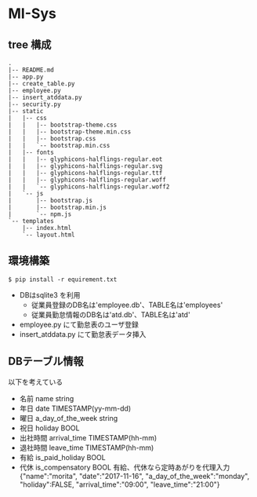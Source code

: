 # MI-Sys
## tree 構成
```
.
|-- README.md
|-- app.py
|-- create_table.py
|-- employee.py
|-- insert_atddata.py
|-- security.py
|-- static
|   |-- css
|   |   |-- bootstrap-theme.css
|   |   |-- bootstrap-theme.min.css
|   |   |-- bootstrap.css
|   |   `-- bootstrap.min.css
|   |-- fonts
|   |   |-- glyphicons-halflings-regular.eot
|   |   |-- glyphicons-halflings-regular.svg
|   |   |-- glyphicons-halflings-regular.ttf
|   |   |-- glyphicons-halflings-regular.woff
|   |   `-- glyphicons-halflings-regular.woff2
|   `-- js
|       |-- bootstrap.js
|       |-- bootstrap.min.js
|       `-- npm.js
`-- templates
    |-- index.html
    `-- layout.html
```

## 環境構築
```bash:bash
$ pip install -r equirement.txt
```
- DBはsqlite3 を利用
  - 従業員登録のDB名は'employee.db'、TABLE名は'employees'
  - 従業員勤怠情報のDB名は'atd.db'、TABLE名は'atd'
- employee.py にて勤怠表のユーザ登録
- insert_atddata.py にて勤怠表データ挿入

## DBテーブル情報
以下を考えている
- 名前 name               string
- 年日 date               TIMESTAMP(yy-mm-dd)
- 曜日 a_day_of_the_week  string
- 祝日 holiday            BOOL
- 出社時間 arrival_time   TIMESTAMP(hh-mm)
- 退社時間 leave_time     TIMESTAMP(hh-mm)
- 有給 is_paid_holiday    BOOL
- 代休 is_compensatory    BOOL
    有給、代休なら定時あがりを代理入力
{"name":"morita", "date":"2017-11-16", "a_day_of_the_week":"monday", "holiday":FALSE, "arrival_time":"09:00", "leave_time":"21:00"}
